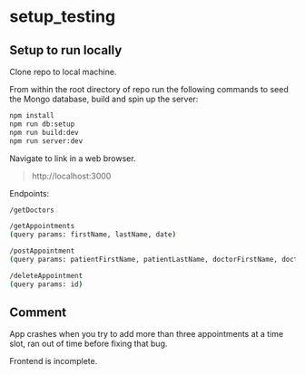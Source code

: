 # setup_testing

## Setup to run locally

Clone repo to local machine.

From within the root directory of repo run the following commands to seed the Mongo database, build and spin up the server:

```sh
npm install
npm run db:setup
npm run build:dev
npm run server:dev
```

Navigate to link in a web browser.

> http://localhost:3000

Endpoints:

```sh
/getDoctors

/getAppointments
(query params: firstName, lastName, date)

/postAppointment
(query params: patientFirstName, patientLastName, doctorFirstName, doctorLastName, date, time, kind)

/deleteAppointment
(query params: id)
```

## Comment

App crashes when you try to add more than three appointments at a time slot, ran out of time before fixing that bug.

Frontend is incomplete.
